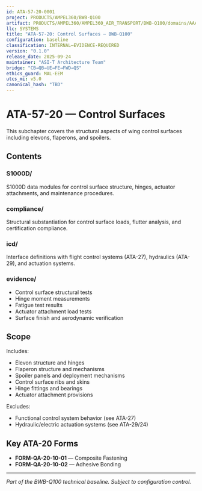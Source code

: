 ```yaml
---
id: ATA-57-20-0001
project: PRODUCTS/AMPEL360/BWB-Q100
artifact: PRODUCTS/AMPEL360/AMPEL360_AIR_TRANSPORT/BWB-Q100/domains/AAA/ata/ATA-57/57-20_Control_Surfaces/README.md
llc: SYSTEMS
title: "ATA-57-20: Control Surfaces — BWB-Q100"
configuration: baseline
classification: INTERNAL–EVIDENCE-REQUIRED
version: "0.1.0"
release_date: 2025-09-24
maintainer: "ASI-T Architecture Team"
bridge: "CB→QB→UE→FE→FWD→QS"
ethics_guard: MAL-EEM
utcs_mi: v5.0
canonical_hash: "TBD"
---
```


# ATA-57-20 — Control Surfaces

This subchapter covers the structural aspects of wing control surfaces including elevons, flaperons, and spoilers.

## Contents

### S1000D/
S1000D data modules for control surface structure, hinges, actuator attachments, and maintenance procedures.

### compliance/
Structural substantiation for control surface loads, flutter analysis, and certification compliance.

### icd/
Interface definitions with flight control systems (ATA-27), hydraulics (ATA-29), and actuation systems.

### evidence/
- Control surface structural tests
- Hinge moment measurements
- Fatigue test results
- Actuator attachment load tests
- Surface finish and aerodynamic verification

## Scope

Includes:
- Elevon structure and hinges
- Flaperon structure and mechanisms
- Spoiler panels and deployment mechanisms
- Control surface ribs and skins
- Hinge fittings and bearings
- Actuator attachment provisions

Excludes:
- Functional control system behavior (see ATA-27)
- Hydraulic/electric actuation systems (see ATA-29/24)

## Key ATA-20 Forms

- **FORM-QA-20-10-01** — Composite Fastening
- **FORM-QA-20-10-02** — Adhesive Bonding

---
*Part of the BWB-Q100 technical baseline. Subject to configuration control.*
